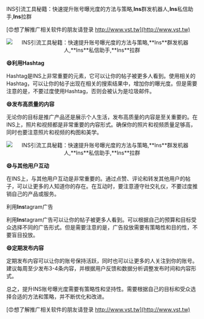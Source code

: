 INS引流工具秘籍：快速提升账号曝光度的方法与策略,**Ins**群发机器人,**Ins**私信助手,**Ins**拉群

[😍想了解推广相关软件的朋友请登录 http://www.vst.tw](http://www.vst.tw)

 <center><img src="https://vst.tw/MP4/tuiguang/png/1.png" alt="INS引流工具秘籍：快速提升账号曝光度的方法与策略,**Ins**群发机器人,**Ins**私信助手,**Ins**拉群"></center>

**😄利用Hashtag**

Hashtag是INS上非常重要的元素，它可以让你的帖子被更多人看到。使用相关的Hashtag，可以让你的帖子出现在相关的搜索结果中，增加你的曝光度。但是需要注意的是，不要过度使用Hashtag，否则会被认为是垃圾邮件。

**😄发布高质量的内容**

无论你的目标是推广产品还是展示个人生活，发布高质量的内容是至关重要的。在INS上，照片和视频都是非常重要的内容形式。确保你的照片和视频质量足够高，同时也要注意照片和视频的构图和美学。

 <center><img src="https://vst.tw/MP4/tuiguang/png/6.png" alt="INS引流工具秘籍：快速提升账号曝光度的方法与策略,**Ins**群发机器人,**Ins**私信助手,**Ins**拉群"></center>

**😄与其他用户互动**

在INS上，与其他用户互动是非常重要的。通过点赞、评论和转发其他用户的帖子，可以让更多的人知道你的存在。在互动时，要注意遵守社交礼仪，不要过度推销自己的产品或服务。

利用**Ins**tagram广告

利用**Ins**tagram广告可以让你的帖子被更多人看到。可以根据自己的预算和目标受众选择不同的广告形式。但是需要注意的是，广告投放需要有策略性和目的性，不要盲目投放。

**😄定期发布内容**

定期发布内容可以让你的账号保持活跃，同时也可以让更多的人关注到你的账号。建议每周至少发布3-4条内容，并根据用户反馈和数据分析调整发布时间和内容形式。

总之，提升INS账号曝光度需要有策略性和坚持性。需要根据自己的目标和受众选择合适的方法和策略，并不断优化和改进。

[😍想了解推广相关软件的朋友请登录 http://www.vst.tw](http://www.vst.tw)



